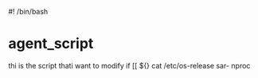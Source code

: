 #! /bin/bash
# agent_script
thi is the script thati want to modify
if [[ ${}
cat /etc/os-release
sar-
nproc
